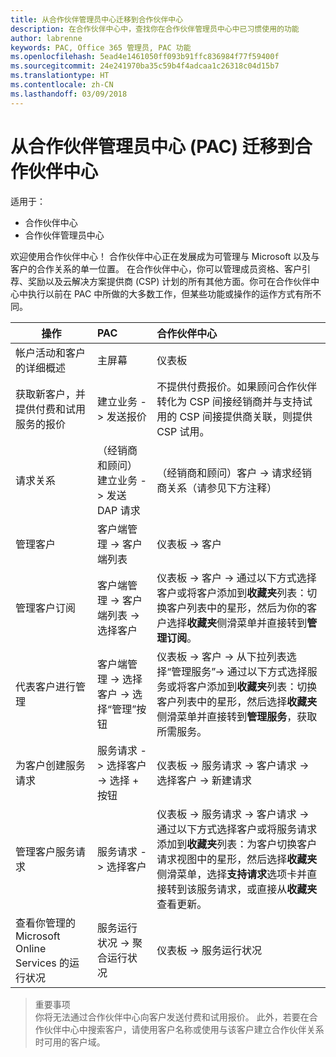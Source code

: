 ```yaml
---
title: 从合作伙伴管理员中心迁移到合作伙伴中心
description: 在合作伙伴中心中，查找你在合作伙伴管理员中心中已习惯使用的功能
author: labrenne
keywords: PAC, Office 365 管理员, PAC 功能
ms.openlocfilehash: 5ead4e1461050ff093b91ffc836984f77f59400f
ms.sourcegitcommit: 24e241970ba35c59b4f4adcaa1c26318c04d15b7
ms.translationtype: HT
ms.contentlocale: zh-CN
ms.lasthandoff: 03/09/2018
---
```

# <a name="moving-from-partner-admin-center-pac-to-partner-center"></a>从合作伙伴管理员中心 (PAC) 迁移到合作伙伴中心

适用于：
- 合作伙伴中心
- 合作伙伴管理员中心

欢迎使用合作伙伴中心！ 合作伙伴中心正在发展成为可管理与 Microsoft 以及与客户的合作关系的单一位置。 在合作伙伴中心，你可以管理成员资格、客户引荐、奖励以及云解决方案提供商 (CSP) 计划的所有其他方面。你可在合作伙伴中心中执行以前在 PAC 中所做的大多数工作，但某些功能或操作的运作方式有所不同。 


|**操作**   |**PAC**   |**合作伙伴中心**   |
|--------------|:--------------|:---------------|
|帐户活动和客户的详细概述|主屏幕|仪表板|
|获取新客户，并提供付费和试用服务的报价|建立业务 -> 发送报价|不提供付费报价。如果顾问合作伙伴转化为 CSP 间接经销商并与支持试用的 CSP 间接提供商关联，则提供 CSP 试用。 |
|请求关系|（经销商和顾问）建立业务 -> 发送 DAP 请求|（经销商和顾问）客户 -> 请求经销商关系（请参见下方注释）|
|管理客户|客户端管理 -> 客户端列表|仪表板 -> 客户|
|管理客户订阅|客户端管理 -> 客户端列表 -> 选择客户|仪表板 -> 客户 -> 通过以下方式选择客户或将客户添加到**收藏夹**列表：切换客户列表中的星形，然后为你的客户选择**收藏夹**侧滑菜单并直接转到**管理订阅**。|
|代表客户进行管理|客户端管理 -> 选择客户 -> 选择“管理”按钮|仪表板 -> 客户 -> 从下拉列表选择“管理服务”-> 通过以下方式选择服务或将客户添加到**收藏夹**列表：切换客户列表中的星形，然后选择**收藏夹**侧滑菜单并直接转到**管理服务**，获取所需服务。|
|为客户创建服务请求|服务请求 -> 选择客户 -> 选择 + 按钮 | 仪表板 -> 服务请求 -> 客户请求 -> 选择客户 -> 新建请求|
|管理客户服务请求| 服务请求 -> 选择客户|仪表板 -> 服务请求 -> 客户请求 -> 通过以下方式选择客户或将服务请求添加到**收藏夹**列表：为客户切换客户请求视图中的星形，然后选择**收藏夹**侧滑菜单，选择**支持请求**选项卡并直接转到该服务请求，或直接从**收藏夹**查看更新。|
|查看你管理的 Microsoft Online Services 的运行状况|服务运行状况 -> 聚合运行状况|仪表板 -> 服务运行状况|

>重要事项<br>
你将无法通过合作伙伴中心向客户发送付费和试用报价。 此外，若要在合作伙伴中心中搜索客户，请使用客户名称或使用与该客户建立合作伙伴关系时可用的客户域。